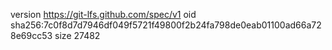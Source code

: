 version https://git-lfs.github.com/spec/v1
oid sha256:7c0f8d7d7946df049f5721f49800f2b24fa798de0eab01100ad66a728e69cc53
size 27482

